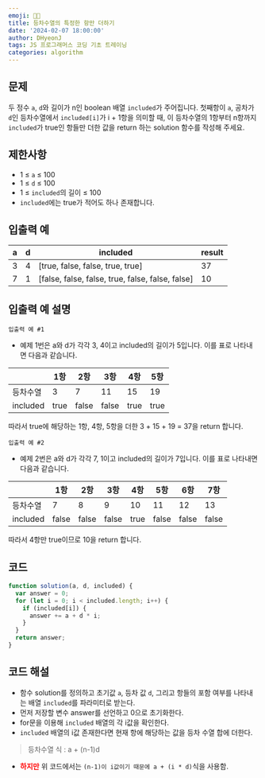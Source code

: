 ```yaml
---
emoji: 🧑‍💻
title: 등차수열의 특정한 항만 더하기
date: '2024-02-07 18:00:00'
author: DHyeonJ
tags: JS 프로그래머스 코딩 기초 트레이닝
categories: algorithm
---
```


## 문제

두 정수 `a`, `d`와 길이가 n인 boolean 배열 `included`가 주어집니다. 첫째항이 `a`, 공차가 `d`인 등차수열에서 `included[i]`가 i + 1항을 의미할 때, 이 등차수열의 1항부터 n항까지 `included`가 true인 항들만 더한 값을 return 하는 solution 함수를 작성해 주세요.

## 제한사항

- 1 ≤ `a` ≤ 100
- 1 ≤ `d` ≤ 100
- 1 ≤ `included`의 길이 ≤ 100
- `included`에는 true가 적어도 하나 존재합니다.

## 입출력 예

| a   | d   | included                                         | result |
| --- | --- | ------------------------------------------------ | ------ |
| 3   | 4   | [true, false, false, true, true]                 | 37     |
| 7   | 1   | [false, false, false, true, false, false, false] | 10     |

## 입출력 예 설명

`입출력 예 #1`

- 예제 1번은 a와 d가 각각 3, 4이고 included의 길이가 5입니다. 이를 표로 나타내면 다음과 같습니다.

|          | 1항  | 2항   | 3항   | 4항  | 5항  |
| -------- | ---- | ----- | ----- | ---- | ---- |
| 등차수열 | 3    | 7     | 11    | 15   | 19   |
| included | true | false | false | true | true |

따라서 true에 해당하는 1항, 4항, 5항을 더한 3 + 15 + 19 = 37을 return 합니다.

`입출력 예 #2`

- 예제 2번은 a와 d가 각각 7, 1이고 included의 길이가 7입니다. 이를 표로 나타내면 다음과 같습니다.

|          | 1항   | 2항   | 3항   | 4항  | 5항   | 6항   | 7항   |
| -------- | ----- | ----- | ----- | ---- | ----- | ----- | ----- |
| 등차수열 | 7     | 8     | 9     | 10   | 11    | 12    | 13    |
| included | false | false | false | true | false | false | false |

따라서 4항만 true이므로 10을 return 합니다.

## 코드

```js
function solution(a, d, included) {
  var answer = 0;
  for (let i = 0; i < included.length; i++) {
    if (included[i]) {
      answer += a + d * i;
    }
  }
  return answer;
}
```

## 코드 해설

- 함수 solution를 정의하고 초기값 `a`, 등차 값 `d`, 그리고 항들의 포함 여부를 나타내는 배열 `included`를 파라미터로 받는다.
- 먼저 저장할 변수 answer를 선언하고 0으로 초기화한다.
- for문을 이용해 `included` 배열의 각 i값을 확인한다.
- `included` 배열의 i값 존재한다면 현재 항에 해당하는 값을 등차 수열 합에 더한다.

<blockquote>
등차수열 식 : a + (n-1)d
</blockquote>

- <font color="red"><b>하지만</b></font> 위 코드에서는 `(n-1)이 i값이기 때문에 a + (i * d)`식을 사용함.

```toc

```

